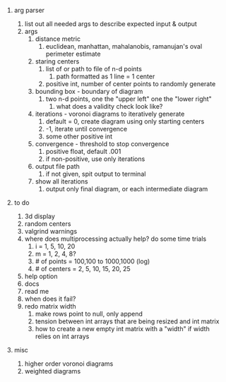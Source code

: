 1. arg parser
    1. list out all needed args to describe expected input & output
    1. args
        1. distance metric
            1. euclidean, manhattan, mahalanobis, ramanujan's oval perimeter estimate
        1. staring centers
            1. list of or path to file of n-d points
                1. path formatted as 1 line = 1 center
            1. positive int, number of center points to randomly generate
        1. bounding box - boundary of diagram
            1. two n-d points, one the "upper left" one the "lower right"
                1. what does a validity check look like?
        1. iterations - voronoi diagrams to iteratively generate
            1. default = 0, create diagram using only starting centers
            1. -1, iterate until convergence
            1. some other positive int
        1. convergence - threshold to stop convergence
            1. positive float, default .001
            1. if non-positive, use only iterations
        1. output file path
            1. if not given, spit output to terminal
        1. show all iterations
            1. output only final diagram, or each intermediate diagram

1. to do
    1. 3d display
    2. random centers
    4. valgrind warnings
    6. where does multiprocessing actually help? do some time trials
       1. i = 1, 5, 10, 20
       2. m = 1, 2, 4, 8?
       3. \# of points = 100,100 to 1000,1000 (log)
       4. \# of centers = 2, 5, 10, 15, 20, 25
    7. help option
    8. docs
    9. read me
    12. when does it fail?
    14. redo matrix width
         1. make rows point to null, only append
         1. tension between int arrays that are being resized and int matrix
         1. how to create a new empty int matrix with a "width" if width relies on int arrays

1. misc
    1. higher order voronoi diagrams
    1. weighted diagrams